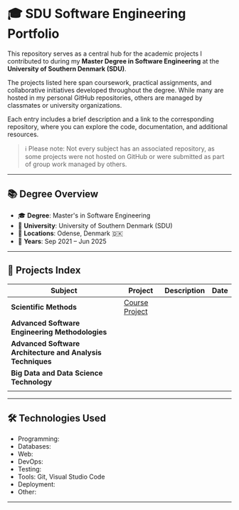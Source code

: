 # 🎓 SDU Software Engineering Portfolio

This repository serves as a central hub for the academic projects I contributed to during my **Master Degree in  Software Engineering** at the **University of Southern Denmark (SDU)**.

The projects listed here span coursework, practical assignments, and collaborative initiatives developed throughout the degree. While many are hosted in my personal GitHub repositories, others are managed by classmates or university organizations.


Each entry includes a brief description and a link to the corresponding repository, where you can explore the code, documentation, and additional resources.

> ℹ️ Please note: Not every subject has an associated repository, as some projects were not hosted on GitHub or were submitted as part of group work managed by others.

---

## 📚 Degree Overview

* 🎓 **Degree**: Master's in Software Engineering
* 🏫 **University**: University of Southern Denmark (SDU)
* 📍 **Locations**: Odense, Denmark 🇩🇰
* 📅 **Years**: Sep 2021 – Jun 2025

---
## 📁 Projects Index

| **Subject** | **Project** |**Description** | **Date** |
| --- | --- | --- | ---|
| **Scientific Methods** | [Course Project](https://github.com/Arejula11/Advanced_Software_Architecture_Analysis_Techniques) |  |  |
| **Advanced Software Engineering Methodologies**                   |  |  | |
| **Advanced Software Architecture and Analysis Techniques**                   |  |  | |
| **Big Data and Data Science Technology**                   |  |  | |
|                    |  |  | |



---

## 🛠️ Technologies Used

- Programming:
- Databases:
- Web: 
- DevOps: 
- Testing: 
- Tools: Git, Visual Studio Code
- Deployment: 
- Other: 
---



